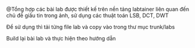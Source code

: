 @Tổng hợp các bài lab được thiết kế trên nền tảng labtainer liên quan đến chủ đề giấu tin trong ảnh, sử dụng các thuật toán LSB, DCT, DWT

Để sử dụng thì tải từng file lab và copy vào trong thư mục trunk/labs

Build lại bài lab và thực hiện theo hướng dẫn
